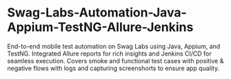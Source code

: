 # Swag-Labs-Automation-Java-Appium-TestNG-Allure-Jenkins
End-to-end mobile test automation on Swag Labs using Java, Appium, and TestNG. Integrated Allure reports for rich insights and Jenkins CI/CD for seamless execution. Covers smoke and functional test cases with positive &amp; negative flows with logs and capturing screenshorts to ensure app quality.
